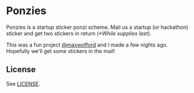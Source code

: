 # Ponzies

Ponzies is a startup sticker ponzi scheme. Mail us a startup (or hackathon)
sticker and get two stickers in return (_*While supplies last_).

This was a fun project [@maxwofford](https://github.com/maxwofford) and I made a
few nights ago. Hopefully we'll get some stickers in the mail!

## License

See [LICENSE](LICENSE).
